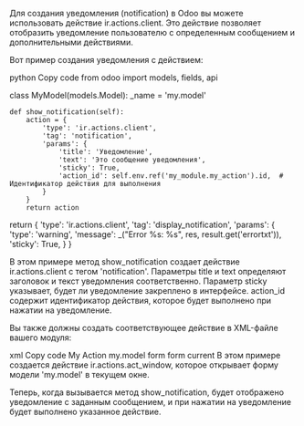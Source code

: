 Для создания уведомления (notification) в Odoo вы можете использовать действие ir.actions.client. Это действие позволяет отобразить уведомление пользователю с определенным сообщением и дополнительными действиями.

Вот пример создания уведомления с действием:

python
Copy code
from odoo import models, fields, api

class MyModel(models.Model):
    _name = 'my.model'

    def show_notification(self):
        action = {
            'type': 'ir.actions.client',
            'tag': 'notification',
            'params': {
                'title': 'Уведомление',
                'text': 'Это сообщение уведомления',
                'sticky': True,
                'action_id': self.env.ref('my_module.my_action').id,  # Идентификатор действия для выполнения
            }
        }
        return action

[//]: # (вариант выдача сообщений пользователю)
        return {
                'type': 'ir.actions.client',
                'tag': 'display_notification',
                'params': {
                    'type': 'warning',
                    'message': _("Error %s: %s",
                                 res, result.get('errortxt')),
                    'sticky': True,
                }
            }

В этом примере метод show_notification создает действие ir.actions.client с тегом 'notification'. Параметры title и text определяют заголовок и текст уведомления соответственно. Параметр sticky указывает, будет ли уведомление закреплено в интерфейсе. action_id содержит идентификатор действия, которое будет выполнено при нажатии на уведомление.

Вы также должны создать соответствующее действие в XML-файле вашего модуля:

xml
Copy code
<record id="my_action" model="ir.actions.act_window">
    <field name="name">My Action</field>
    <field name="res_model">my.model</field>
    <field name="view_mode">form</field>
    <field name="view_type">form</field>
    <field name="target">current</field>
</record>
В этом примере создается действие ir.actions.act_window, которое открывает форму модели 'my.model' в текущем окне.

Теперь, когда вызывается метод show_notification, будет отображено уведомление с заданным сообщением, и при нажатии на уведомление будет выполнено указанное действие.